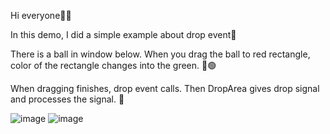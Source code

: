 Hi everyone👩‍🏫

In this demo, I did a simple example about drop event🥌

There is a ball in window below. When you drag the ball to red rectangle, color of the rectangle changes into the green. 🔴🟢

When dragging finishes, drop event calls. Then DropArea gives drop signal and processes the signal. 📶

![image](https://github.com/user-attachments/assets/6c87a7cd-553a-43a7-8805-e2474fe8c344)
![image](https://github.com/user-attachments/assets/bc36229e-3d1e-41c2-b551-40b78c3dfbd3)

